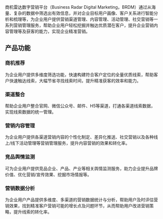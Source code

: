 商机雷达数字营销平台（Business Radar Digital Marketing，BRDM）通过从海量、复杂的数据中筛选出有效信息，并对企业目标用户画像、客户关系进行智能分析和梳理等，为企业用户提供营销渠道管理、内容管理、活动管理、社交营销等一系列营销管理服务，帮助企业用户轻松挖掘并触达优质潜在客户，提升企业营销内容管理等及获客的能力，实现企业精准营销。

## 产品功能
### 商机推荐
为企业用户提供多维度筛选功能，快速构建符合客户定位的全量优质线索，帮助客户快速触达线索，大幅节省寻找线索时间，提升精准获客的效率和能力。

### 渠道整合
帮助企业用户整合官网、微信公众号、邮件、H5等渠道，打通各渠道线索数据，实现线索数据的统一管理。

### 营销内容管理
为企业用户提供各渠道营销内容的个性化制定、差异化推送、社交营销以及各种线上/线下活动管理等营销管理服务，提升内容营销的效果和转化率。

### 竞品舆情监测
可为企业用户提供竞品企业、产品、产业等相关舆情监测服务，助力企业提升品牌价值、优化营销/宣传效果、挖掘市场情报等。

### 营销数据分析
为企业用户产品提供多维度、多渠道的营销数据统计与分析，帮助用户及时评估营销效果，找到精准客户营销可能的增长点及问题环节，从而帮助用户改进营销策略，提升线索的转化率。

